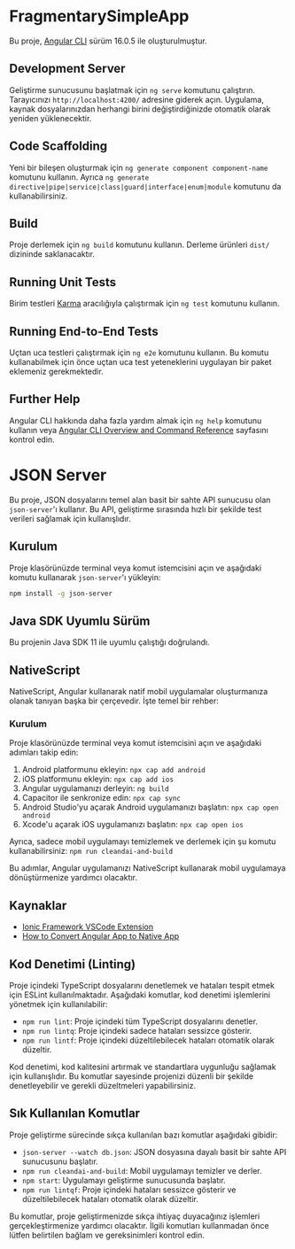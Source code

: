 # FragmentarySimpleApp

Bu proje, [Angular CLI](https://github.com/angular/angular-cli) sürüm 16.0.5 ile oluşturulmuştur.

## Development Server

Geliştirme sunucusunu başlatmak için `ng serve` komutunu çalıştırın. Tarayıcınızı `http://localhost:4200/` adresine giderek açın. Uygulama, kaynak dosyalarınızdan herhangi birini değiştirdiğinizde otomatik olarak yeniden yüklenecektir.

## Code Scaffolding

Yeni bir bileşen oluşturmak için `ng generate component component-name` komutunu kullanın. Ayrıca `ng generate directive|pipe|service|class|guard|interface|enum|module` komutunu da kullanabilirsiniz.

## Build

Proje derlemek için `ng build` komutunu kullanın. Derleme ürünleri `dist/` dizininde saklanacaktır.

## Running Unit Tests

Birim testleri [Karma](https://karma-runner.github.io) aracılığıyla çalıştırmak için `ng test` komutunu kullanın.

## Running End-to-End Tests

Uçtan uca testleri çalıştırmak için `ng e2e` komutunu kullanın. Bu komutu kullanabilmek için önce uçtan uca test yeteneklerini uygulayan bir paket eklemeniz gerekmektedir.

## Further Help

Angular CLI hakkında daha fazla yardım almak için `ng help` komutunu kullanın veya [Angular CLI Overview and Command Reference](https://angular.io/cli) sayfasını kontrol edin.


# JSON Server

Bu proje, JSON dosyalarını temel alan basit bir sahte API sunucusu olan `json-server`'ı kullanır. Bu API, geliştirme sırasında hızlı bir şekilde test verileri sağlamak için kullanışlıdır.

## Kurulum

Proje klasörünüzde terminal veya komut istemcisini açın ve aşağıdaki komutu kullanarak `json-server`'ı yükleyin:

```bash
npm install -g json-server
```

## Java SDK Uyumlu Sürüm

Bu projenin Java SDK 11 ile uyumlu çalıştığı doğrulandı.

## NativeScript

NativeScript, Angular kullanarak natif mobil uygulamalar oluşturmanıza olanak tanıyan başka bir çerçevedir. İşte temel bir rehber:

### Kurulum

Proje klasörünüzde terminal veya komut istemcisini açın ve aşağıdaki adımları takip edin:

1. Android platformunu ekleyin: `npx cap add android`
2. iOS platformunu ekleyin: `npx cap add ios`
3. Angular uygulamanızı derleyin: `ng build`
4. Capacitor ile senkronize edin: `npx cap sync`
5. Android Studio'yu açarak Android uygulamanızı başlatın: `npx cap open android`
6. Xcode'u açarak iOS uygulamanızı başlatın: `npx cap open ios`

Ayrıca, sadece mobil uygulamayı temizlemek ve derlemek için şu komutu kullanabilirsiniz: `npm run cleandai-and-build`

Bu adımlar, Angular uygulamanızı NativeScript kullanarak mobil uygulamaya dönüştürmenize yardımcı olacaktır.

## Kaynaklar

- [Ionic Framework VSCode Extension](https://ionicframework.com/docs/intro/vscode-extension)
- [How to Convert Angular App to Native App](https://bullishlife.com/angular/how-to-convert-angular-app-to-native-app/?expand_article=1)

## Kod Denetimi (Linting)

Proje içindeki TypeScript dosyalarını denetlemek ve hataları tespit etmek için ESLint kullanılmaktadır. Aşağıdaki komutlar, kod denetimi işlemlerini yönetmek için kullanılabilir:

- `npm run lint`: Proje içindeki tüm TypeScript dosyalarını denetler.
- `npm run lintq`: Proje içindeki sadece hataları sessizce gösterir.
- `npm run lintf`: Proje içindeki düzeltilebilecek hataları otomatik olarak düzeltir.

Kod denetimi, kod kalitesini artırmak ve standartlara uygunluğu sağlamak için kullanışlıdır. Bu komutlar sayesinde projenizi düzenli bir şekilde denetleyebilir ve gerekli düzeltmeleri yapabilirsiniz.


## Sık Kullanılan Komutlar

Proje geliştirme sürecinde sıkça kullanılan bazı komutlar aşağıdaki gibidir:

- `json-server --watch db.json`: JSON dosyasına dayalı basit bir sahte API sunucusunu başlatır.
- `npm run cleandai-and-build`: Mobil uygulamayı temizler ve derler.
- `npm start`: Uygulamayı geliştirme sunucusunda başlatır.
- `npm run lintqf`: Proje içindeki hataları sessizce gösterir ve düzeltilebilecek hataları otomatik olarak düzeltir.

Bu komutlar, proje geliştirmenizde sıkça ihtiyaç duyacağınız işlemleri gerçekleştirmenize yardımcı olacaktır. İlgili komutları kullanmadan önce lütfen belirtilen bağlam ve gereksinimleri kontrol edin.

